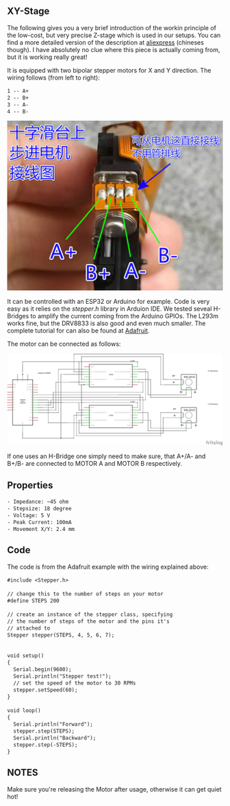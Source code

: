 ## XY-Stage

The following gives you a very brief introduction of the workin principle of the low-cost, but very precise Z-stage which is used in our setups. You can find a more detailed version of the description at [aliexpress](https://aliexpress.com/item/Micro-stepping-motor-cross-platform-small-mobile-digital-microscope-XY-axis-table-experiment-two-slide/32790147861.html) (chineses though). 
I have absolutely no clue where this piece is actually coming from, but it is working really great! 

It is equipped with two bipolar stepper motors for X and Y direction. The wiring follows (from left to right):

	1 -- A+	
	2 -- B+	
	3 -- A-	
	4 -- B-
	
![xypins](./images/xypins.png)

It can be controlled with an ESP32 or Arduino for example. Code is very easy as it relies on the $stepper.h$ library in Arduion IDE. We tested seveal H-Bridges to amplify the current coming from the Arduino GPIOs. The L293m works fine, but the DRV8833 is also good and even much smaller. The complete tutorial for can also be found at [Adafruit](https://learn.adafruit.com/adafruit-drv8833-dc-stepper-motor-driver-breakout-board/stepper-motor-usage). 

The motor can be connected as follows:

![xypins](./images/XY_Stage_v0_Schaltplan.png)

If one uses an H-Bridge one simply need to make sure, that A+/A- and B+/B- are connected to MOTOR A and MOTOR B respectively. 

## Properties
	- Impedance: ~45 ohm
	- Stepsize: 18 degree
	- Voltage: 5 V
	- Peak Current: 100mA 
	- Movement X/Y: 2.4 mm

	
## Code 
The code is from the Adafruit example with the wiring explained above:

	#include <Stepper.h>
 
	// change this to the number of steps on your motor
	#define STEPS 200
	 
	// create an instance of the stepper class, specifying
	// the number of steps of the motor and the pins it's
	// attached to
	Stepper stepper(STEPS, 4, 5, 6, 7);
	 
	 
	void setup()
	{
	  Serial.begin(9600);
	  Serial.println("Stepper test!");
	  // set the speed of the motor to 30 RPMs
	  stepper.setSpeed(60);
	}
	 
	void loop()
	{
	  Serial.println("Forward");
	  stepper.step(STEPS);
	  Serial.println("Backward");
	  stepper.step(-STEPS);
	}
	
	
## NOTES
Make sure you're releasing the Motor after usage, otherwise it can get quiet hot!

